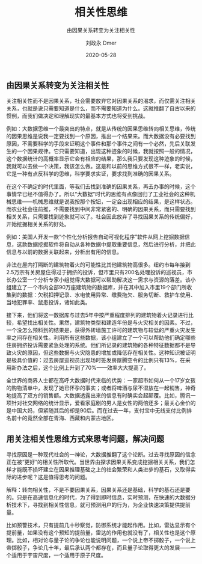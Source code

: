 ﻿---
layout:     post
title:      相关性思维
subtitle:   由因果关系转变为关注相关性
date:       2020-05-28
author:     刘政永 Dmer
header-img: img/post-bg-dmers.jpg
catalog: true
tags:
    - 数据挖掘思维
---
## 由因果关系转变为关注相关性
关注相关性而不是因果关系，社会需要放弃它对因果关系的渴求，而仅需关注相关关系，也就是说只需要知道是什么，而不需要知道为什么。这就推翻了自古以来的惯例，而我们做决定和理解现实的最基本方式也将受到挑战。

例如：大数据思维一个最突出的特点，就是从传统的因果思维转向相关思维，传统的因果思维是说我一定要找到一个原因，推出一个结果来。而大数据没有必要找到原因，不需要科学的手段来证明这个事件和那个事件之间有一个必然，先后关联发生的一个因果规律。它只需要知道，出现这种迹象的时候，我就按照一般的情况，这个数据统计的高概率显示它会有相应的结果，那么我只要发现这种迹象的时候，我就可以去做一个决策，我该怎么做。这是和以前的思维方式很不一样，老实说，它是一种有点反科学的思维，科学要求实证，要求找到准确的因果关系。

在这个不确定的时代里面，等我们去找到准确的因果关系，再去办事的时候，这个事情早已经不值得办了。所以“大数据”时代的思维有点像回归了工业社会的这种机械思维——机械思维就是说我按那个按钮，一定会出现相应的结果，是这样状态。而农业社会往前推，不需要找到中间非常紧密的、明确的因果关系，而只需要找到相关关系，只需要找到迹象就可以了。社会因此放弃了寻找因果关系的传统偏好，开始挖掘相关关系的好处。

例如：美国人开发一款“个性化分析报告自动可视化程序”软件从网上挖掘数据信息，这款数据挖掘软件将自动从各种数据中提取重要信息，然后进行分析，并把此信息与以前的数据关联起来，分析出有用的信息。

非法在屋内打隔断的建筑物着火的可能性比其他建筑物高很多。纽约市每年接到2.5万宗有关房屋住得过于拥挤的投诉，但市里只有200名处理投诉的巡视员，市长办公室一个分析专家小组觉得大数据可以帮助解决这一需求与资源的落差。该小组建立了一个市内全部90万座建筑物的数据库，并在其中加入市里19个部门所收集到的数据：欠税扣押记录、水电使用异常、缴费拖欠、服务切断、救护车使用、当地犯罪率、鼠患投诉，诸如此类。

接下来，他们将这一数据库与过去5年中按严重程度排列的建筑物着火记录进行比较，希望找出相关性。果然，建筑物类型和建造年份是与火灾相关的因素。不过，一个没怎么预料到的结果是，获得外砖墙施工许可的建筑物与较低的严重火灾发生率之间存在相关性。利用所有这些数据，该小组建立了一个可以帮助他们确定哪些住房拥挤投诉需要紧急处理的系统。他们所记录的建筑物的各种特征数据都不是导致火灾的原因，但这些数据与火灾隐患的增加或降低存在相关性。这种知识被证明是极具价值的：过去房屋巡视员出现场时签发房屋腾空令的比例只有13%，在采用新办法之后，这个比例上升到了70%——效率大大提高了。

全世界的商界人士都在高呼大数据时代来临的优势：一家超市如何从一个17岁女孩的购物清单中，发现了她已怀孕的事实；或者将啤酒与尿不湿放在一起销售，神奇地提高了双方的销售额。大数据透露出来的信息有时确实会起颠覆。比如，腾讯一项针对社交网络的统计显示，爱看家庭剧的男人是女性的两倍还多；最关心金价的是中国大妈，但紧随其后的却是90后。而在过去一年，支付宝中无线支付比例排名前十的竟然全部在青海、西藏和内蒙古地区。

## 用关注相关性思维方式来思考问题，解决问题

寻找原因是一种现代社会的一神论，大数据推翻了这个论断。过去寻找原因的信念正在被“更好”的相关性所取代。当世界由探求因果关系变成挖掘相关关系，我们怎样才能既不损坏建立在因果推理基础之上的社会繁荣和人类进步的基石，又取得实际的进步呢？这是值得思考的问题。

解释：转向相关性，不是不要因果关系，因果关系还是基础，科学的基石还是要的。只是在高速信息化的时代，为了得到即时信息，实时预测，在快速的大数据分析技术下，寻找到相关性信息，就可预测用户的行为，为企业快速决策提供提前量。

比如预警技术，只有提前几十秒察觉，防御系统才能起作用。比如，雷达显示有个提前量，如果没有这个预知的提前量，雷达的作用也就没有了，相关性也是这个原理。比如，相对论与量子论的争论也能说明问题，一个说上帝不掷骰子，一个说上帝掷骰子，争论几十年，最后承认两个都存在，而且量子论取得更大的发展——一个适用于宇宙尺度，一个适用于原子尺度。